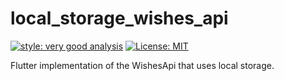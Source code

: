 # local_storage_wishes_api

[![style: very good analysis][very_good_analysis_badge]][very_good_analysis_link]
[![License: MIT][license_badge]][license_link]

Flutter implementation of the WishesApi that uses local storage.

[license_badge]: https://img.shields.io/badge/license-MIT-blue.svg
[license_link]: https://opensource.org/licenses/MIT
[very_good_analysis_badge]: https://img.shields.io/badge/style-very_good_analysis-B22C89.svg
[very_good_analysis_link]: https://pub.dev/packages/very_good_analysis